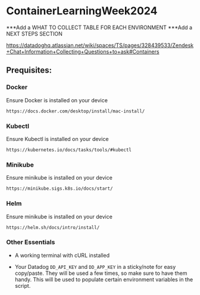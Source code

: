 # ContainerLearningWeek2024

***Add a WHAT TO COLLECT TABLE FOR EACH ENVIRONMENT
***Add a NEXT STEPS SECTION

https://datadoghq.atlassian.net/wiki/spaces/TS/pages/328439533/Zendesk+Chat+Information+Collecting+Questions+to+ask#Containers

## Prequisites:

### Docker

Ensure Docker is installed on your device
```
https://docs.docker.com/desktop/install/mac-install/
```

### Kubectl

Ensure Kubectl is installed on your device
```
https://kubernetes.io/docs/tasks/tools/#kubectl
```

### Minikube

Ensure minikube is installed on your device
```
https://minikube.sigs.k8s.io/docs/start/
```

### Helm

Ensure minikube is installed on your device
```
https://helm.sh/docs/intro/install/
```

### Other Essentials

- A working terminal with cURL installed

- Your Datadog `DD_API_KEY` and `DD_APP_KEY` in a sticky/note for easy copy/paste. They will be used a few times, so make sure to have them handy. This will be used to populate certain environment variables in the script.
